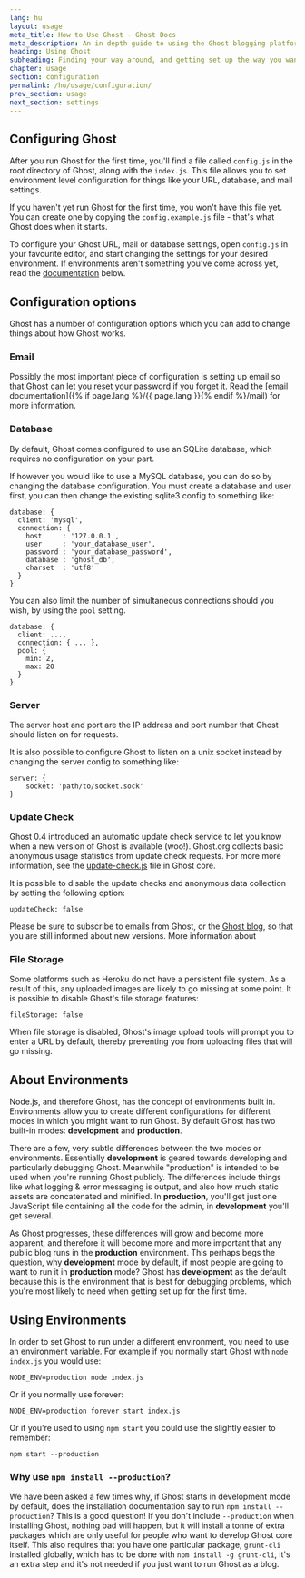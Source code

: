 ```yaml
---
lang: hu
layout: usage
meta_title: How to Use Ghost - Ghost Docs
meta_description: An in depth guide to using the Ghost blogging platform. Got Ghost but not sure how to get going? Start here!
heading: Using Ghost
subheading: Finding your way around, and getting set up the way you want
chapter: usage
section: configuration
permalink: /hu/usage/configuration/
prev_section: usage
next_section: settings
---
```


## Configuring Ghost <a id="configuration"></a>

After you run Ghost for the first time, you'll find a file called `config.js` in the root directory of Ghost, along with the `index.js`. This file allows you to set environment level configuration for things like your URL, database, and mail settings.

If you haven't yet run Ghost for the first time, you won't have this file yet. You can create one by copying the `config.example.js` file - that's what Ghost does when it starts.

To configure your Ghost URL, mail or database settings, open `config.js` in your favourite editor, and start changing the settings for your desired environment. If environments aren't something you've come across yet, read the [documentation](#environments) below.

## Configuration options

Ghost has a number of configuration options which you can add to change things about how Ghost works.

### Email

Possibly the most important piece of configuration is setting up email so that Ghost can let you reset your password if you forget it. Read the [email documentation]({% if page.lang %}/{{ page.lang }}{% endif %}/mail) for more information.

### Database

By default, Ghost comes configured to use an SQLite database, which requires no configuration on your part.

If however you would like to use a MySQL database, you can do so by changing the database configuration.  You must create a database and user first, you can then change the existing sqlite3 config to something like:

```
database: {
  client: 'mysql',
  connection: {
    host     : '127.0.0.1',
    user     : 'your_database_user',
    password : 'your_database_password',
    database : 'ghost_db',
    charset  : 'utf8'
  }
}
```

You can also limit the number of simultaneous connections should you wish, by using the `pool` setting.

```
database: {
  client: ...,
  connection: { ... },
  pool: {
    min: 2,
    max: 20
  }
}
```

### Server

The server host and port are the IP address and port number that Ghost should listen on for requests.

It is also possible to configure Ghost to listen on a unix socket instead by changing the server config to something like:

```
server: {
    socket: 'path/to/socket.sock'
}
```

### Update Check

Ghost 0.4 introduced an automatic update check service to let you know when a new version of Ghost is available (woo!). Ghost.org collects basic anonymous usage statistics from update check requests. For more more information, see the [update-check.js](https://github.com/TryGhost/Ghost/blob/master/core/server/update-check.js) file in Ghost core.

It is possible to disable the update checks and anonymous data collection by setting the following option:

`updateCheck: false`

Please be sure to subscribe to emails from Ghost, or the [Ghost blog](http://blog.ghost.org), so that you are still informed about new versions. More information about

### File Storage

Some platforms such as Heroku do not have a persistent file system. As a result of this, any uploaded images are likely to go missing at some point.
It is possible to disable Ghost's file storage features:

`fileStorage: false`

When file storage is disabled, Ghost's image upload tools will prompt you to enter a URL by default, thereby preventing you from uploading files that will go missing.


## About Environments <a id="environments"></a>

Node.js, and therefore Ghost, has the concept of environments built in. Environments allow you to create different configurations for different modes in which you might want to run Ghost. By default Ghost has two built-in modes: **development** and **production**.

There are a few, very subtle differences between the two modes or environments. Essentially **development** is geared towards developing and particularly debugging Ghost. Meanwhile "production" is intended to be used when you're running Ghost publicly. The differences include things like what logging & error messaging is output, and also how much static assets are concatenated and minified. In **production**, you'll get just one JavaScript file containing all the code for the admin, in **development** you'll get several.

As Ghost progresses, these differences will grow and become more apparent, and therefore it will become more and more important that any public blog runs in the **production** environment. This perhaps begs the question, why **development** mode by default, if most people are going to want to run it in **production** mode? Ghost has **development** as the default because this is the environment that is best for debugging problems, which you're most likely to need when getting set up for the first time.

##  Using Environments <a id="using-env"></a>

In order to set Ghost to run under a different environment, you need to use an environment variable. For example if you normally start Ghost with `node index.js` you would use:

`NODE_ENV=production node index.js`

Or if you normally use forever:

`NODE_ENV=production forever start index.js`

Or if you're used to using `npm start` you could use the slightly easier to remember:

`npm start --production`

### Why use `npm install --production`?

We have been asked a few times why, if Ghost starts in development mode by default, does the installation documentation say to run `npm install --production`? This is a good question! If you don't include `--production` when installing Ghost, nothing bad will happen, but it will install a tonne of extra packages which are only useful for people who want to develop Ghost core itself. This also requires that you have one particular package, `grunt-cli` installed globally, which has to be done with `npm install -g grunt-cli`, it's an extra step and it's not needed if you just want to run Ghost as a blog.

